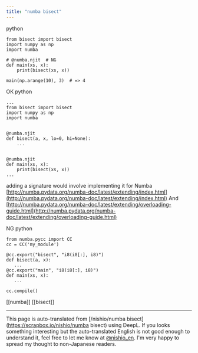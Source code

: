 ```yaml
---
title: "numba bisect"
---
```


python

```
from bisect import bisect
import numpy as np
import numba

# @numba.njit  # NG
def main(xs, x):
    print(bisect(xs, x))

main(np.arange(10), 3)  # => 4
```


OK
python

```
...
from bisect import bisect
import numpy as np
import numba


@numba.njit
def bisect(a, x, lo=0, hi=None):
    ...


@numba.njit
def main(xs, x):
    print(bisect(xs, x))
... 
```



adding a signature would involve implementing it for Numba
[http://numba.pydata.org/numba-doc/latest/extending/index.html](http://numba.pydata.org/numba-doc/latest/extending/index.html)
And [http://numba.pydata.org/numba-doc/latest/extending/overloading-guide.html](http://numba.pydata.org/numba-doc/latest/extending/overloading-guide.html)

NG
python

```
from numba.pycc import CC
cc = CC('my_module')

@cc.export("bisect", "i8(i8[:], i8)")
def bisect(a, x):
   ...
@cc.export("main", "i8(i8[:], i8)")
def main(xs, x):
   ...

cc.compile()
```



[[numba]] [[bisect]]

---
This page is auto-translated from [/nishio/numba bisect](https://scrapbox.io/nishio/numba bisect) using DeepL. If you looks something interesting but the auto-translated English is not good enough to understand it, feel free to let me know at [@nishio_en](https://twitter.com/nishio_en). I'm very happy to spread my thought to non-Japanese readers.